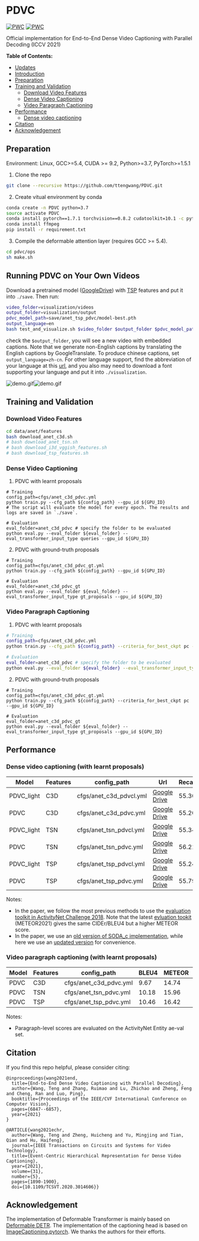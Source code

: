# PDVC
[![PWC](https://img.shields.io/endpoint.svg?url=https://paperswithcode.com/badge/end-to-end-dense-video-captioning-with/dense-video-captioning-on-youcook2)](https://paperswithcode.com/sota/dense-video-captioning-on-youcook2?p=end-to-end-dense-video-captioning-with)
[![PWC](https://img.shields.io/endpoint.svg?url=https://paperswithcode.com/badge/end-to-end-dense-video-captioning-with/dense-video-captioning-on-activitynet)](https://paperswithcode.com/sota/dense-video-captioning-on-activitynet?p=end-to-end-dense-video-captioning-with)

Official implementation for End-to-End Dense Video Captioning with Parallel Decoding (ICCV 2021) 


**Table of Contents:**
* [Updates](#updates)
* [Introduction](#introduction)
* [Preparation](#preparation)
* [Training and Validation](#training-and-validation)
  + [Download Video Features](#download-video-features)
  + [Dense Video Captioning](#dense-video-captioning)
  + [Video Paragraph Captioning](#video-paragraph-captioning)
* [Performance](#performance)
  + [Dense video captioning](#dense-video-captioning)
* [Citation](#citation)
* [Acknowledgement](#acknowledgement)



## Preparation
Environment: Linux,  GCC>=5.4, CUDA >= 9.2, Python>=3.7, PyTorch>=1.5.1

1. Clone the repo
```bash
git clone --recursive https://github.com/ttengwang/PDVC.git
```

2. Create vitual environment by conda
```bash
conda create -n PDVC python=3.7
source activate PDVC
conda install pytorch==1.7.1 torchvision==0.8.2 cudatoolkit=10.1 -c pytorch
conda install ffmpeg
pip install -r requirement.txt
```

3. Compile the deformable attention layer (requires GCC >= 5.4). 
```bash
cd pdvc/ops
sh make.sh
```

## Running PDVC on Your Own Videos
Download a pretrained model ([GoogleDrive](https://drive.google.com/drive/folders/1sX5wTk1hBgR_a5YUzpxFCrzwkZQXiIab?usp=sharing)) with [TSP](https://github.com/HumamAlwassel/TSP) features  and put it into `./save`. Then run:
```bash
video_folder=visualization/videos
output_folder=visualization/output
pdvc_model_path=save/anet_tsp_pdvc/model-best.pth
output_language=en
bash test_and_visualize.sh $video_folder $output_folder $pdvc_model_path $output_language
```
check the `$output_folder`, you will see a new video with embedded captions. 
Note that we generate non-English captions by translating the English captions by GoogleTranslate. 
To produce chinese captions, set `output_language=zh-cn`. 
For other language support, find the abbreviation of your language at this [url](https://github.com/lushan88a/google_trans_new/blob/main/constant.py), and you also may need to download a font supporting your language and put it into `./visualization`.

![demo.gif](visualization/xukun_en.gif)![demo.gif](visualization/xukun_cn.gif)

## Training and Validation

### Download Video Features

```bash
cd data/anet/features
bash download_anet_c3d.sh
# bash download_anet_tsn.sh
# bash download_i3d_vggish_features.sh
# bash download_tsp_features.sh
```

### Dense Video Captioning
1. PDVC with learnt proposals
```
# Training
config_path=cfgs/anet_c3d_pdvc.yml
python train.py --cfg_path ${config_path} --gpu_id ${GPU_ID}
# The script will evaluate the model for every epoch. The results and logs are saved in `./save`.

# Evaluation
eval_folder=anet_c3d_pdvc # specify the folder to be evaluated
python eval.py --eval_folder ${eval_folder} --eval_transformer_input_type queries --gpu_id ${GPU_ID}
```
2. PDVC with ground-truth proposals

```
# Training
config_path=cfgs/anet_c3d_pdvc_gt.yml
python train.py --cfg_path ${config_path} --gpu_id ${GPU_ID}

# Evaluation
eval_folder=anet_c3d_pdvc_gt
python eval.py --eval_folder ${eval_folder} --eval_transformer_input_type gt_proposals --gpu_id ${GPU_ID}
```


### Video Paragraph Captioning

1. PDVC with learnt proposals
```bash
# Training
config_path=cfgs/anet_c3d_pdvc.yml
python train.py --cfg_path ${config_path} --criteria_for_best_ckpt pc --gpu_id ${GPU_ID} 

# Evaluation
eval_folder=anet_c3d_pdvc # specify the folder to be evaluated
python eval.py --eval_folder ${eval_folder} --eval_transformer_input_type queries --gpu_id ${GPU_ID}
```
2. PDVC with ground-truth proposals
```
# Training
config_path=cfgs/anet_c3d_pdvc_gt.yml
python train.py --cfg_path ${config_path} --criteria_for_best_ckpt pc --gpu_id ${GPU_ID}

# Evaluation
eval_folder=anet_c3d_pdvc_gt
python eval.py --eval_folder ${eval_folder} --eval_transformer_input_type gt_proposals --gpu_id ${GPU_ID}
```

## Performance
### Dense video captioning (with learnt proposals)

|  Model | Features | config_path |   Url   | Recall | Precision |    BLEU4   | METEOR2018 | METEOR2021 |  CIDEr | SODA_c |
|  ----  |  ----    |   ----  |  ----  |  ----   |  ----  |   ----  |  ----  |  ----  |  ----  | ---- |
| PDVC_light   | C3D  | cfgs/anet_c3d_pdvcl.yml | [Google Drive](https://drive.google.com/drive/folders/1JKOJrm5QMAkso-VJnzGnksIVqNYt8BSI?usp=sharing)  |  55.30   |  58.42  | 1.55  |  7.13  |  7.66 | 24.80  |  5.23  |
| PDVC   | C3D  | cfgs/anet_c3d_pdvc.yml |  [Google Drive](https://drive.google.com/drive/folders/1I77miVvThdMenmprgozfRsXDVoc-9TxY?usp=sharing)  |  55.20   |  57.36  | 1.82  |  7.48  |  8.09  | 28.16  |  5.47  |
| PDVC_light   | TSN | cfgs/anet_tsn_pdvcl.yml | [Google Drive](https://drive.google.com/drive/folders/1hImJ7sXABzS-ycErruLFCE_pkWEHzFSV?usp=sharing)  |  55.34   |  57.97  | 1.66  |  7.41  |  7.97 | 27.23  |  5.51  |
| PDVC   | TSN  | cfgs/anet_tsn_pdvc.yml | [Google Drive](https://drive.google.com/drive/folders/1v2Xj0Qjt3Te_SgVyySKEofRaZsSw_rjs?usp=sharing)  |  56.21   |  57.46  | 1.92  |  8.00  |  8.63 | 29.00  |  5.68  |
| PDVC_light   | TSP | cfgs/anet_tsp_pdvcl.yml | [Google Drive](https://drive.google.com/drive/folders/1Ei8lnBs9Nn2SsFVd7WGe2iJERo46izv8?usp=sharing)  |  55.24   |  57.78  | 1.77  |  7.94  |  8.55 | 28.25  |  5.95  |
| PDVC   | TSP  | cfgs/anet_tsp_pdvc.yml | [Google Drive](https://drive.google.com/drive/folders/1sX5wTk1hBgR_a5YUzpxFCrzwkZQXiIab?usp=sharing)  |  55.79   |  57.39  | 2.17  |  8.37  |  9.03 | 31.14  |  6.05  |


Notes:
* In the paper, we follow the most previous methods to use the [evaluation toolkit in ActivityNet Challenge 2018](https://github.com/ranjaykrishna/densevid_eval/tree/deba7d7e83012b218a4df888f6c971e21cfeea33). Note that the latest [evluation tookit](https://github.com/ranjaykrishna/densevid_eval/tree/9d4045aced3d827834a5d2da3c9f0692e3f33c1c) (METEOR2021) gives the same CIDEr/BLEU4 but a higher METEOR score. 
* In the paper, we use an [old version of SODA_c implementation](https://github.com/fujiso/SODA/tree/22671b3570e088217139bcb1e4de7a3499c30294), while here we use an [updated version](https://github.com/fujiso/SODA/tree/9cb3e2c5a73c4e320a38c72f320b63bbef4aa798) for convenience.

### Video paragraph captioning (with learnt proposals)
|  Model | Features | config_path | BLEU4 | METEOR | CIDEr |
|  ----  |  ----    |   ----  |  ----  |  ----  |   ----  |
| PDVC   | C3D  | cfgs/anet_c3d_pdvc.yml | 9.67   |  14.74  | 16.43  |  
| PDVC   | TSN  | cfgs/anet_tsn_pdvc.yml | 10.18   |  15.96  | 20.66  | 
| PDVC   | TSP  | cfgs/anet_tsp_pdvc.yml | 10.46 | 16.42 | 20.91 |

Notes:
* Paragraph-level scores are evaluated on the ActivityNet Entity ae-val set.


## Citation
If you find this repo helpful, please consider citing:
```
@inproceedings{wang2021end,
  title={End-to-End Dense Video Captioning with Parallel Decoding},
  author={Wang, Teng and Zhang, Ruimao and Lu, Zhichao and Zheng, Feng and Cheng, Ran and Luo, Ping},
  booktitle={Proceedings of the IEEE/CVF International Conference on Computer Vision},
  pages={6847--6857},
  year={2021}
}
```
```
@ARTICLE{wang2021echr,
  author={Wang, Teng and Zheng, Huicheng and Yu, Mingjing and Tian, Qian and Hu, Haifeng},
  journal={IEEE Transactions on Circuits and Systems for Video Technology}, 
  title={Event-Centric Hierarchical Representation for Dense Video Captioning}, 
  year={2021},
  volume={31},
  number={5},
  pages={1890-1900},
  doi={10.1109/TCSVT.2020.3014606}}
```

## Acknowledgement

The implementation of Deformable Transformer is mainly based on [Deformable DETR](https://github.com/fundamentalvision/Deformable-DETR). 
The implementation of the captioning head is based on [ImageCaptioning.pytorch](https://github.com/ruotianluo/ImageCaptioning.pytorch).
We thanks the authors for their efforts.
